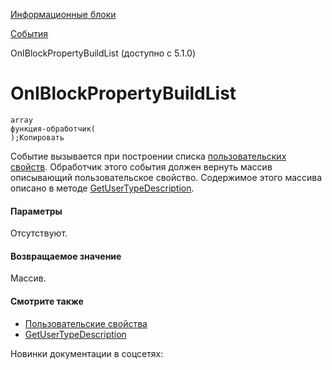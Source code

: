 [Информационные блоки](/api_help/iblock/index.php)

[События](/api_help/iblock/events/index.php)

OnIBlockPropertyBuildList (доступно с 5.1.0)

OnIBlockPropertyBuildList
=========================

```
array
функция-обработчик(
);Копировать
```

Событие вызывается при построении списка [пользовательских свойств](/api_help/iblock/classes/user_properties/index.php). Обработчик этого события должен вернуть массив описывающий пользовательское свойство. Содержимое этого массива описано в методе [GetUserTypeDescription](/api_help/iblock/classes/user_properties/GetUserTypeDescription.php).

#### Параметры

Отсутствуют.
  

#### Возвращаемое значение

Массив.

#### Смотрите также

* [Пользовательские свойства](/api_help/iblock/classes/user_properties/index.php)
* [GetUserTypeDescription](/api_help/iblock/classes/user_properties/GetUserTypeDescription.php)

Новинки документации в соцсетях: